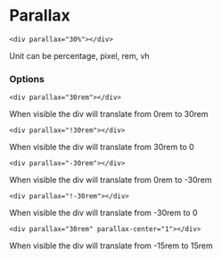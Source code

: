 # Parallax

~~~~
<div parallax="30%"></div>
~~~~

Unit can be percentage, pixel, rem, vh

### Options


~~~~
<div parallax="30rem"></div>
~~~~

When visible the div will translate from 0rem to 30rem

~~~~
<div parallax="!30rem"></div>
~~~~

When visible the div will translate from 30rem to 0

~~~~
<div parallax="-30rem"></div>
~~~~

When visible the div will translate from 0rem to -30rem

~~~~
<div parallax="!-30rem"></div>
~~~~

When visible the div will translate from -30rem to 0

~~~~
<div parallax="30rem" parallax-center="1"></div>
~~~~

When visible the div will translate from -15rem to 15rem
